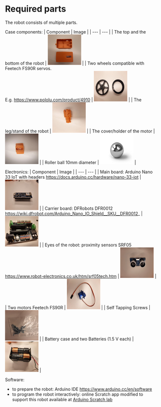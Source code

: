 # Required parts

The robot consists of multiple parts.

Case components:
| Component | Image | 
| ---      | ---       |
| The top and the bottom of the robot | <img src="/doc/pictures/image16.jpg" width="110" height="100"> | 
| Two wheels compatible with Feetech FS90R servos. <br> E.g. https://www.pololu.com/product/4910 | <img src="/doc/pictures/image7.jpg" width="110" height="100"> | 
| The leg/stand of the robot | <img src="/doc/pictures/image14.jpg" width="110" height="100">   | 
| The cover/holder of the motor | <img src="/doc/pictures/image4.jpg" width="110" height="100">  | 
| Roller ball 10mm diameter | <img src="/doc/pictures/image29.jpg" width="110" height="100"> |


Electronics:
| Component | Image | 
| ---      | ---       |
| Main board: Arduino Nano 33 IoT with headers  https://docs.arduino.cc/hardware/nano-33-iot | <img src="/doc/pictures/image19.jpg" width="110" height="100"> | 
| Carrier board: DFRobots DFR0012 https://wiki.dfrobot.com/Arduino_Nano_IO_Shield__SKU__DFR0012_ |  <img src="/doc/pictures/image31.jpg" width="110" height="100">  | 
| Eyes of the robot: proximity sensors SRF05 https://www.robot-electronics.co.uk/htm/srf05tech.htm | <img src="/doc/pictures/image23.jpg" width="110" height="100">   |
| Two motors Feetech FS90R | <img src="/doc/pictures/image20.jpg" width="110" height="100">   |
| Self Tapping Screws | <img src="/doc/pictures/image24.jpg" width="110" height="100">   | 
| Battery case and two Batteries (1.5 V each) | <img src="/doc/pictures/image10.jpg" width="110" height="100">   |

Software:
* to prepare the robot: Arduino IDE https://www.arduino.cc/en/software  
* to program the robot interactively: online Scratch app modified to support this robot available at [Arduino Scratch lab](https://labs-scratch.arduino.cc/)
